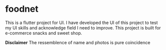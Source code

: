 # foodnet

This is a flutter project for UI. I have developed the UI of this project to test my UI skills and acknowledge field I need to improve. This project is built for e-commerce snacks and sweet shop.

**Disclaimer**
The ressemblence of name and photos is pure coincidence


